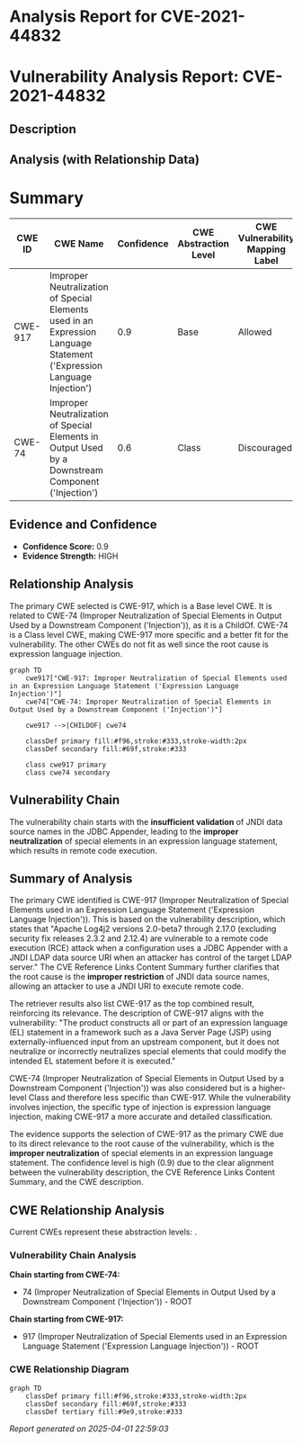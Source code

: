 # Analysis Report for CVE-2021-44832

# Vulnerability Analysis Report: CVE-2021-44832

## Description



## Analysis (with Relationship Data)

# Summary
| CWE ID | CWE Name | Confidence | CWE Abstraction Level | CWE Vulnerability Mapping Label | CWE-Vulnerability Mapping Notes |
|---|---|---|---|---|---|
| CWE-917 | Improper Neutralization of Special Elements used in an Expression Language Statement ('Expression Language Injection') | 0.9 | Base | Allowed | Primary CWE |
| CWE-74 | Improper Neutralization of Special Elements in Output Used by a Downstream Component ('Injection') | 0.6 | Class | Discouraged | Secondary Candidate |

## Evidence and Confidence

*   **Confidence Score:** 0.9
*   **Evidence Strength:** HIGH

## Relationship Analysis
The primary CWE selected is CWE-917, which is a Base level CWE. It is related to CWE-74 (Improper Neutralization of Special Elements in Output Used by a Downstream Component ('Injection')), as it is a ChildOf. CWE-74 is a Class level CWE, making CWE-917 more specific and a better fit for the vulnerability. The other CWEs do not fit as well since the root cause is expression language injection.

```mermaid
graph TD
    cwe917["CWE-917: Improper Neutralization of Special Elements used in an Expression Language Statement ('Expression Language Injection')"]
    cwe74["CWE-74: Improper Neutralization of Special Elements in Output Used by a Downstream Component ('Injection')"]

    cwe917 -->|CHILDOF| cwe74
    
    classDef primary fill:#f96,stroke:#333,stroke-width:2px
    classDef secondary fill:#69f,stroke:#333
    
    class cwe917 primary
    class cwe74 secondary
```

## Vulnerability Chain
The vulnerability chain starts with the **insufficient validation** of JNDI data source names in the JDBC Appender, leading to the **improper neutralization** of special elements in an expression language statement, which results in remote code execution.

## Summary of Analysis
The primary CWE identified is CWE-917 (Improper Neutralization of Special Elements used in an Expression Language Statement ('Expression Language Injection')). This is based on the vulnerability description, which states that "Apache Log4j2 versions 2.0-beta7 through 2.17.0 (excluding security fix releases 2.3.2 and 2.12.4) are vulnerable to a remote code execution (RCE) attack when a configuration uses a JDBC Appender with a JNDI LDAP data source URI when an attacker has control of the target LDAP server." The CVE Reference Links Content Summary further clarifies that the root cause is the **improper restriction** of JNDI data source names, allowing an attacker to use a JNDI URI to execute remote code.

The retriever results also list CWE-917 as the top combined result, reinforcing its relevance. The description of CWE-917 aligns with the vulnerability: "The product constructs all or part of an expression language (EL) statement in a framework such as a Java Server Page (JSP) using externally-influenced input from an upstream component, but it does not neutralize or incorrectly neutralizes special elements that could modify the intended EL statement before it is executed."

CWE-74 (Improper Neutralization of Special Elements in Output Used by a Downstream Component ('Injection')) was also considered but is a higher-level Class and therefore less specific than CWE-917. While the vulnerability involves injection, the specific type of injection is expression language injection, making CWE-917 a more accurate and detailed classification.

The evidence supports the selection of CWE-917 as the primary CWE due to its direct relevance to the root cause of the vulnerability, which is the **improper neutralization** of special elements in an expression language statement. The confidence level is high (0.9) due to the clear alignment between the vulnerability description, the CVE Reference Links Content Summary, and the CWE description.


## CWE Relationship Analysis

Current CWEs represent these abstraction levels: .


### Vulnerability Chain Analysis

**Chain starting from CWE-74:**
- 74 (Improper Neutralization of Special Elements in Output Used by a Downstream Component ('Injection')) - ROOT


**Chain starting from CWE-917:**
- 917 (Improper Neutralization of Special Elements used in an Expression Language Statement ('Expression Language Injection')) - ROOT



### CWE Relationship Diagram

```mermaid
graph TD
    classDef primary fill:#f96,stroke:#333,stroke-width:2px
    classDef secondary fill:#69f,stroke:#333
    classDef tertiary fill:#9e9,stroke:#333
```



*Report generated on 2025-04-01 22:59:03*
